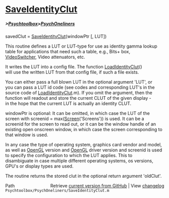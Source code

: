 # [SaveIdentityClut](SaveIdentityClut)
##### >[Psychtoolbox](Psychtoolbox)>[PsychOneliners](PsychOneliners)

savedClut = [SaveIdentityClut](SaveIdentityClut)(windowPtr [, LUT])  
  
This routine defines a LUT or LUT-type for use as identity gamma lookup  
table for applications that need such a table, e.g., Bits+ box,  
[VideoSwitcher](VideoSwitcher), Video attenuators, etc.  
  
It writes the LUT into a config file. The function [LoadIdentityClut](LoadIdentityClut)()  
will use the written LUT from that config file, if such a file exists.  
  
You can either pass a full blown LUT in the optional argument 'LUT', or  
you can pass a LUT id code (see codes and corresponding LUT's in the  
source code of [LoadIdentityClut](LoadIdentityClut).m). If you omit the argument, then the  
function will readout and store the current CLUT of the given display -  
in the hope that the current LUT is actually an identity CLUT.  
  
windowPtr is optional: It can be omitted, in which case the LUT of the  
screen with screenid = max([Screen](Screen)('Screens')) is used. It can be a  
screenid for the screen to read out, or it can be the window handle of an  
existing open onscreen window, in which case the screen corresponding to  
that window is used.  
  
In any case the type of operating system, graphics card vendor and model,  
as well as [OpenGL](OpenGL) version and [OpenGL](OpenGL) driver version and screenid is used  
to specify the configuration to which the LUT applies. This to  
disambiguate in case multiple different operating systems, os versions,  
GPU's or display types are used.  
  
The routine returns the stored clut in the optional return argument 'oldClut'.  
  




<div class="code_header" style="text-align:right;">
  <span style="float:left;">Path&nbsp;&nbsp;</span> <span class="counter">Retrieve <a href=
  "https://raw.github.com/Psychtoolbox-3/Psychtoolbox-3/beta/Psychtoolbox/PsychOneliners/SaveIdentityClut.m">current version from GitHub</a> | View <a href=
  "https://github.com/Psychtoolbox-3/Psychtoolbox-3/commits/beta/Psychtoolbox/PsychOneliners/SaveIdentityClut.m">changelog</a></span>
</div>
<div class="code">
  <code>Psychtoolbox/PsychOneliners/SaveIdentityClut.m</code>
</div>

